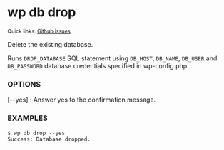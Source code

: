 # wp db drop

<small>Quick links: <a href="https://github.com/issues?q=is%3Aopen+label%3Acommand%3Adb-drop+sort%3Aupdated-desc+org%3Awp-cli">Github issues</a></small>

Delete the existing database.

Runs `DROP_DATABASE` SQL statement using `DB_HOST`, `DB_NAME`,
`DB_USER` and `DB_PASSWORD` database credentials specified in
wp-config.php.

### OPTIONS

[\--yes]
: Answer yes to the confirmation message.

### EXAMPLES

    $ wp db drop --yes
    Success: Database dropped.


